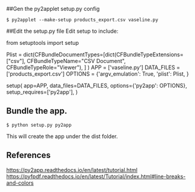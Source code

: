 ##Gen the py2applet setup.py config
```
$ py2applet --make-setup products_export.csv vaseline.py
```

##Edit the setup.py file
Edit setup to include:

from setuptools import setup

Plist = dict(CFBundleDocumentTypes=[dict(CFBundleTypeExtensions=["csv"],
                                         CFBundleTypeName="CSV Document",
                                         CFBundleTypeRole="Viewer"),
                                    ]
             )
APP = ['vaseline.py']
DATA_FILES = ['products_export.csv']
OPTIONS = {'argv_emulation': True,
           'plist': Plist,
           }

setup(
    app=APP,
    data_files=DATA_FILES,
    options={'py2app': OPTIONS},
    setup_requires=['py2app'],
)

## Bundle the app.
```
$ python setup.py py2app 
```

This will create the app under the dist folder.


## References
https://py2app.readthedocs.io/en/latest/tutorial.html
https://pyfpdf.readthedocs.io/en/latest/Tutorial/index.html#line-breaks-and-colors


